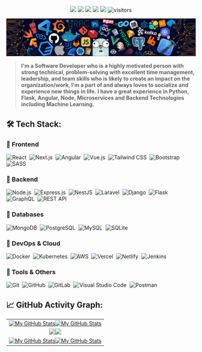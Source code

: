 <p align="center">
    <a href="https://github.com/vaibhavvikas/vaibhavvikas"><img src="https://img.shields.io/badge/status-updating-brightgreen.svg"></a>
    <a href="https://www.typescriptlang.org/"><img src="https://img.shields.io/badge/TypeScript-5.0-3178C6.svg"></a>
    <a href="https://github.com/vaibhavvikas/vaibhavvikas/graphs/contributors"><img src="https://img.shields.io/github/contributors/vaibhavvikas/vaibhavvikas?color=blue"></a>
    <a href="https://github.com/vaibhavvikas"><img src="https://img.shields.io/github/stars/vaibhavvikas"></a>
    <a href="https://github.com/vaibhavvikas/vaibhavvikas/network/members"><img src="https://img.shields.io/github/forks/vaibhavvikas/vaibhavvikas.svg?color=blue&logo=github"></a>
    <img src="https://visitor-badge.laobi.icu/badge?page_id=vaibhavvikas.vaibhavvikas" alt="visitors"/>
</p>

[![](./src/header_.png)](#)

> <b>I'm a Software Developer who is a highly motivated person with strong technical, problem-solving with excellent time management, leadership, and team skills who is likely to create an impact on the organization/work, I'm a part of and always loves to socialize and experience new things in life. I have a great experience in Python, Flask, Angular, Node, Microservices and Backend Technologies including Machine Learning.</b>

## 🛠️ Tech Stack:

### 🔹 Frontend
![React](https://img.shields.io/badge/-React-555?style=flat&logo=react)&nbsp;
![Next.js](https://img.shields.io/badge/-Next.js-555?style=flat&logo=next.js)&nbsp;
![Angular](https://img.shields.io/badge/-Angular-555?style=flat&logo=angular)&nbsp;
![Vue.js](https://img.shields.io/badge/-Vue.js-555?style=flat&logo=vue.js)&nbsp;
![Tailwind CSS](https://img.shields.io/badge/-Tailwind%20CSS-555?style=flat&logo=tailwind-css)&nbsp;
![Bootstrap](https://img.shields.io/badge/-Bootstrap-555?style=flat&logo=bootstrap)&nbsp;
![SASS](https://img.shields.io/badge/-SASS-555?style=flat&logo=sass)&nbsp;

### 🔹 Backend
![Node.js](https://img.shields.io/badge/-Node.js-555?style=flat&logo=node.js)&nbsp;
![Express.js](https://img.shields.io/badge/-Express.js-555?style=flat&logo=express)&nbsp;
![NestJS](https://img.shields.io/badge/-NestJS-555?style=flat&logo=nestjs)&nbsp;
![Laravel](https://img.shields.io/badge/-Laravel-555?style=flat&logo=laravel)&nbsp;
![Django](https://img.shields.io/badge/-Django-555?style=flat&logo=django)&nbsp;
![Flask](https://img.shields.io/badge/-Flask-555?style=flat&logo=flask)&nbsp;
![GraphQL](https://img.shields.io/badge/-GraphQL-555?style=flat&logo=graphql)&nbsp;
![REST API](https://img.shields.io/badge/-REST-555?style=flat&logo=rest)&nbsp;

### 🔹 Databases
![MongoDB](https://img.shields.io/badge/-MongoDB-555?style=flat&logo=mongodb)&nbsp;
![PostgreSQL](https://img.shields.io/badge/-PostgreSQL-555?style=flat&logo=postgresql)&nbsp;
![MySQL](https://img.shields.io/badge/-MySQL-555?style=flat&logo=mysql&logoColor=fff)&nbsp;
![SQLite](https://img.shields.io/badge/-SQLite-555?style=flat&logo=sqlite)&nbsp;

### 🔹 DevOps & Cloud
![Docker](https://img.shields.io/badge/-Docker-555?style=flat&logo=docker)&nbsp;
![Kubernetes](https://img.shields.io/badge/-Kubernetes-555?style=flat&logo=kubernetes)&nbsp;
![AWS](https://img.shields.io/badge/-AWS-555?style=flat&logo=amazon-aws)&nbsp;
![Vercel](https://img.shields.io/badge/-Vercel-555?style=flat&logo=vercel)&nbsp;
![Netlify](https://img.shields.io/badge/-Netlify-555?style=flat&logo=netlify)&nbsp;
![Jenkins](https://img.shields.io/badge/-Jenkins-555?style=flat&logo=jenkins)&nbsp;

### 🔹 Tools & Others
![Git](https://img.shields.io/badge/-Git-555?style=flat&logo=git)&nbsp;
![GitHub](https://img.shields.io/badge/-GitHub-555?style=flat&logo=github)&nbsp;
![GitLab](https://img.shields.io/badge/-GitLab-555?style=flat&logo=gitlab)&nbsp;
![Visual Studio Code](https://img.shields.io/badge/-VS%20Code-555?style=flat&logo=visual-studio-code&logoColor=007ACC)&nbsp;
![Postman](https://img.shields.io/badge/-Postman-555?style=flat&logo=postman)&nbsp;

## 📈 GitHub Activity Graph:

<table>
    <tr>
        <td align="center"><a href="https://github.com/vaibhavvikas#gh-light-mode-only"><img src="https://github-readme-stats.vercel.app/api?username=vaibhavvikas&show_icons=true&theme=default&include_all_commits=true#gh-light-mode-only" alt="My GitHub Stats"/></a><a href="https://github.com/vaibhavvikas#gh-dark-mode-only"><img src="https://github-readme-stats.vercel.app/api?username=vaibhavvikas&show_icons=true&theme=tokyonight&include_all_commits=true#gh-dark-mode-only" alt="My GitHub Stats"/></a></td>
    </tr>
    <tr>
        <td align="center"><a href="https://github.com/vaibhavvikas#gh-light-mode-only"><img src="https://github-readme-streak-stats.herokuapp.com/?user=vaibhavvikas&theme=default"/></a><a href="https://github.com/vaibhavvikas#gh-dark-mode-only"><img src="https://github-readme-streak-stats.herokuapp.com/?user=vaibhavvikas&theme=tokyonight"/></a></td>
    </tr>
    <tr>
        <td colspan="2" align="center"><a href="https://github.com/vaibhavvikas#gh-light-mode-only"><img src="https://raw.githubusercontent.com/vaibhavvikas/vaibhavvikas/output/github-contribution-grid-snake-default.svg#gh-light-mode-only" alt="My GitHub Stats"/></a><a href="https://github.com/vaibhavvikas#gh-dark-mode-only"><img src="https://raw.githubusercontent.com/vaibhavvikas/vaibhavvikas/output/github-contribution-grid-snake-dark.svg#gh-dark-mode-only" alt="My GitHub Stats"/></a></td>
    </tr>
</table>
